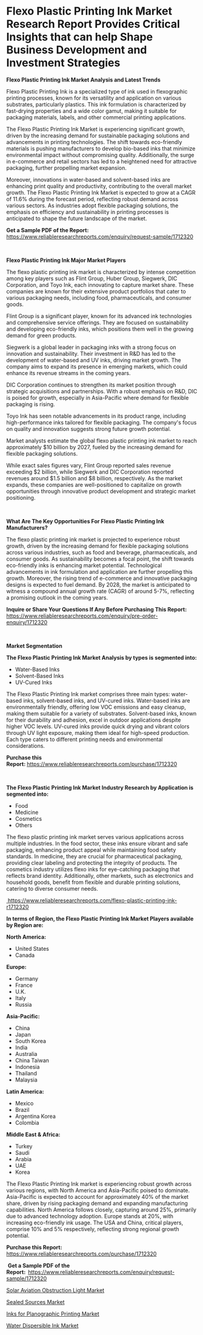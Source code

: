 <p><h1>Flexo Plastic Printing Ink Market Research Report Provides Critical Insights that can help Shape Business Development and Investment Strategies</h1></p><p><strong>Flexo Plastic Printing Ink Market Analysis and Latest Trends</strong></p>
<p><p>Flexo Plastic Printing Ink is a specialized type of ink used in flexographic printing processes, known for its versatility and application on various substrates, particularly plastics. This ink formulation is characterized by fast-drying properties and a wide color gamut, making it suitable for packaging materials, labels, and other commercial printing applications. </p><p>The Flexo Plastic Printing Ink Market is experiencing significant growth, driven by the increasing demand for sustainable packaging solutions and advancements in printing technologies. The shift towards eco-friendly materials is pushing manufacturers to develop bio-based inks that minimize environmental impact without compromising quality. Additionally, the surge in e-commerce and retail sectors has led to a heightened need for attractive packaging, further propelling market expansion.</p><p>Moreover, innovations in water-based and solvent-based inks are enhancing print quality and productivity, contributing to the overall market growth. The Flexo Plastic Printing Ink Market is expected to grow at a CAGR of 11.6% during the forecast period, reflecting robust demand across various sectors. As industries adopt flexible packaging solutions, the emphasis on efficiency and sustainability in printing processes is anticipated to shape the future landscape of the market.</p></p>
<p><strong>Get a Sample PDF of the Report:&nbsp;</strong> <a href="https://www.reliableresearchreports.com/enquiry/request-sample/1712320?utm_campaign=102&utm_medium=2&utm_source=Github&utm_content=ia&utm_term=11012025&utm_id=flexo-plastic-printing-ink">https://www.reliableresearchreports.com/enquiry/request-sample/1712320</a></p>
<p>&nbsp;</p>
<p><strong>Flexo Plastic Printing Ink Major Market Players</strong></p>
<p><p>The flexo plastic printing ink market is characterized by intense competition among key players such as Flint Group, Huber Group, Siegwerk, DIC Corporation, and Toyo Ink, each innovating to capture market share. These companies are known for their extensive product portfolios that cater to various packaging needs, including food, pharmaceuticals, and consumer goods.</p><p>Flint Group is a significant player, known for its advanced ink technologies and comprehensive service offerings. They are focused on sustainability and developing eco-friendly inks, which positions them well in the growing demand for green products.</p><p>Siegwerk is a global leader in packaging inks with a strong focus on innovation and sustainability. Their investment in R&D has led to the development of water-based and UV inks, driving market growth. The company aims to expand its presence in emerging markets, which could enhance its revenue streams in the coming years.</p><p>DIC Corporation continues to strengthen its market position through strategic acquisitions and partnerships. With a robust emphasis on R&D, DIC is poised for growth, especially in Asia-Pacific where demand for flexible packaging is rising.</p><p>Toyo Ink has seen notable advancements in its product range, including high-performance inks tailored for flexible packaging. The company's focus on quality and innovation suggests strong future growth potential.</p><p>Market analysts estimate the global flexo plastic printing ink market to reach approximately $10 billion by 2027, fueled by the increasing demand for flexible packaging solutions.</p><p>While exact sales figures vary, Flint Group reported sales revenue exceeding $2 billion, while Siegwerk and DIC Corporation reported revenues around $1.5 billion and $8 billion, respectively. As the market expands, these companies are well-positioned to capitalize on growth opportunities through innovative product development and strategic market positioning.</p></p>
<p>&nbsp;</p>
<p><strong>What Are The Key Opportunities For Flexo Plastic Printing Ink Manufacturers?</strong></p>
<p><p>The flexo plastic printing ink market is projected to experience robust growth, driven by the increasing demand for flexible packaging solutions across various industries, such as food and beverage, pharmaceuticals, and consumer goods. As sustainability becomes a focal point, the shift towards eco-friendly inks is enhancing market potential. Technological advancements in ink formulation and application are further propelling this growth. Moreover, the rising trend of e-commerce and innovative packaging designs is expected to fuel demand. By 2028, the market is anticipated to witness a compound annual growth rate (CAGR) of around 5-7%, reflecting a promising outlook in the coming years.</p></p>
<p><strong>Inquire or Share Your Questions If Any Before Purchasing This Report:</strong> <a href="https://www.reliableresearchreports.com/enquiry/pre-order-enquiry/1712320?utm_campaign=102&utm_medium=2&utm_source=Github&utm_content=ia&utm_term=11012025&utm_id=flexo-plastic-printing-ink">https://www.reliableresearchreports.com/enquiry/pre-order-enquiry/1712320</a></p>
<p>&nbsp;</p>
<p><strong>Market Segmentation</strong></p>
<p><strong>The Flexo Plastic Printing Ink Market Analysis by types is segmented into:</strong></p>
<p><ul><li>Water-Based Inks</li><li>Solvent-Based Inks</li><li>UV-Cured Inks</li></ul></p>
<p><p>The Flexo Plastic Printing Ink market comprises three main types: water-based inks, solvent-based inks, and UV-cured inks. Water-based inks are environmentally friendly, offering low VOC emissions and easy cleanup, making them suitable for a variety of substrates. Solvent-based inks, known for their durability and adhesion, excel in outdoor applications despite higher VOC levels. UV-cured inks provide quick drying and vibrant colors through UV light exposure, making them ideal for high-speed production. Each type caters to different printing needs and environmental considerations.</p></p>
<p><strong>Purchase this Report:&nbsp;</strong><a href="https://www.reliableresearchreports.com/purchase/1712320?utm_campaign=102&utm_medium=2&utm_source=Github&utm_content=ia&utm_term=11012025&utm_id=flexo-plastic-printing-ink">https://www.reliableresearchreports.com/purchase/1712320</a></p>
<p>&nbsp;</p>
<p><strong>The Flexo Plastic Printing Ink Market Industry Research by Application is segmented into:</strong></p>
<p><ul><li>Food</li><li>Medicine</li><li>Cosmetics</li><li>Others</li></ul></p>
<p><p>The flexo plastic printing ink market serves various applications across multiple industries. In the food sector, these inks ensure vibrant and safe packaging, enhancing product appeal while maintaining food safety standards. In medicine, they are crucial for pharmaceutical packaging, providing clear labeling and protecting the integrity of products. The cosmetics industry utilizes flexo inks for eye-catching packaging that reflects brand identity. Additionally, other markets, such as electronics and household goods, benefit from flexible and durable printing solutions, catering to diverse consumer needs.</p></p>
<p><a href="https://www.reliableresearchreports.com/flexo-plastic-printing-ink-r1712320?utm_campaign=102&utm_medium=2&utm_source=Github&utm_content=ia&utm_term=11012025&utm_id=flexo-plastic-printing-ink">&nbsp;https://www.reliableresearchreports.com/flexo-plastic-printing-ink-r1712320</a></p>
<p><strong>In terms of Region, the Flexo Plastic Printing Ink Market Players available by Region are:</strong></p>
<p>
    <p> <strong> North America: </strong>
        <ul>
            <li>United States</li>
            <li>Canada</li>
        </ul>
        </p> 
    <p> <strong> Europe: </strong>
        <ul>
            <li>Germany</li>
            <li>France</li>
            <li>U.K.</li>
            <li>Italy</li>
            <li>Russia</li>
        </ul>
        </p> 
    <p> <strong> Asia-Pacific: </strong>
        <ul>
            <li>China</li>
            <li>Japan</li>
            <li>South Korea</li>
            <li>India</li>
            <li>Australia</li>
            <li>China Taiwan</li>
            <li>Indonesia</li>
            <li>Thailand</li>
            <li>Malaysia</li>
        </ul>
        </p> 
    <p> <strong> Latin America: </strong>
        <ul>
            <li>Mexico</li>
            <li>Brazil</li>
            <li>Argentina Korea</li>
            <li>Colombia</li>
        </ul>
        </p> 
    <p> <strong> Middle East & Africa: </strong>
        <ul>
            <li>Turkey</li>
            <li>Saudi</li>
            <li>Arabia</li>
            <li>UAE</li>
            <li>Korea</li>
        </ul>
    </p>
    </p>
<p><p>The Flexo Plastic Printing Ink market is experiencing robust growth across various regions, with North America and Asia-Pacific poised to dominate. Asia-Pacific is expected to account for approximately 40% of the market share, driven by rising packaging demand and expanding manufacturing capabilities. North America follows closely, capturing around 25%, primarily due to advanced technology adoption. Europe stands at 20%, with increasing eco-friendly ink usage. The USA and China, critical players, comprise 10% and 5% respectively, reflecting strong regional growth potential.</p></p>
<p><strong>Purchase this Report: </strong><a href="https://www.reliableresearchreports.com/purchase/1712320?utm_campaign=102&utm_medium=2&utm_source=Github&utm_content=ia&utm_term=11012025&utm_id=flexo-plastic-printing-ink">https://www.reliableresearchreports.com/purchase/1712320</a></p>
<p>&nbsp;<strong>Get a Sample PDF of the Report:&nbsp;&nbsp;</strong><a href="https://www.reliableresearchreports.com/enquiry/request-sample/1712320?utm_campaign=102&utm_medium=2&utm_source=Github&utm_content=ia&utm_term=11012025&utm_id=flexo-plastic-printing-ink">https://www.reliableresearchreports.com/enquiry/request-sample/1712320</a></p>
<p><strong></strong></p>
<p><p><a href="https://github.com/FlorianWolf90/Market-Research-Report-List-1/blob/main/solar-aviation-obstruction-light-market.md?utm_campaign=102&utm_medium=2&utm_source=Github&utm_content=ia&utm_term=11012025&utm_id=flexo-plastic-printing-ink">Solar Aviation Obstruction Light Market</a></p><p><a href="https://github.com/NargisHussain75/Market-Research-Report-List-1/blob/main/sealed-sources-market.md?utm_campaign=102&utm_medium=2&utm_source=Github&utm_content=ia&utm_term=11012025&utm_id=flexo-plastic-printing-ink">Sealed Sources Market</a></p><p><a href="https://github.com/pearlinewhite4692/Market-Research-Report-List-1/blob/main/inks-for-planographic-printing-market.md?utm_campaign=102&utm_medium=2&utm_source=Github&utm_content=ia&utm_term=11012025&utm_id=flexo-plastic-printing-ink">Inks for Planographic Printing Market</a></p><p><a href="https://github.com/hillsmyung726/Market-Research-Report-List-1/blob/main/water-dispersible-ink-market.md?utm_campaign=102&utm_medium=2&utm_source=Github&utm_content=ia&utm_term=11012025&utm_id=flexo-plastic-printing-ink">Water Dispersible Ink Market</a></p></p>